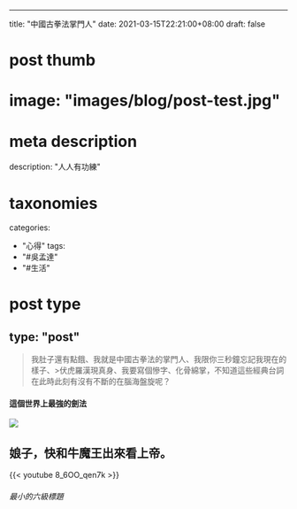 ---
title: "中國古拳法掌門人"
date: 2021-03-15T22:21:00+08:00
draft: false

# post thumb
# image: "images/blog/post-test.jpg"

# meta description
description: "人人有功練"

# taxonomies
categories: 
  - "心得"
tags:
  - "#吳孟達"
  - "#生活"

# post type
type: "post"
-----------
>我肚子還有點餓、我就是中國古拳法的掌門人、我限你三秒鐘忘記我現在的樣子、>伏虎羅漢現真身、我要寫個慘字、化骨綿掌，不知道這些經典台詞在此時此刻有沒有不斷的在腦海盤旋呢？
>

#### 這個世界上最強的劍法
![](/images/blog/article01/01.jpg)


## 娘子，快和牛魔王出來看上帝。

{{< youtube 8_6OO_qen7k >}}

#### 

###### 最小的六級標題







